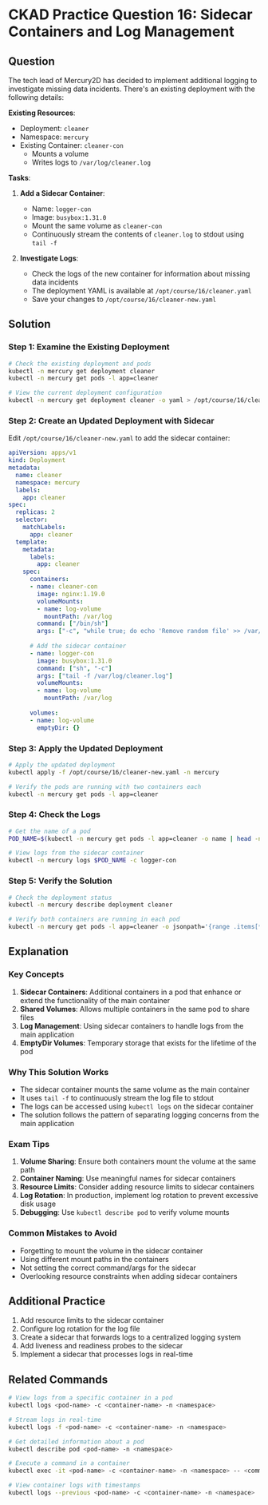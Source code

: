 # CKAD Practice Question 16: Sidecar Containers and Log Management

## Question
The tech lead of Mercury2D has decided to implement additional logging to investigate missing data incidents. There's an existing deployment with the following details:

**Existing Resources**:
- Deployment: `cleaner`
- Namespace: `mercury`
- Existing Container: `cleaner-con`
  - Mounts a volume
  - Writes logs to `/var/log/cleaner.log`

**Tasks**:
1. **Add a Sidecar Container**:
   - Name: `logger-con`
   - Image: `busybox:1.31.0`
   - Mount the same volume as `cleaner-con`
   - Continuously stream the contents of `cleaner.log` to stdout using `tail -f`

2. **Investigate Logs**:
   - Check the logs of the new container for information about missing data incidents
   - The deployment YAML is available at `/opt/course/16/cleaner.yaml`
   - Save your changes to `/opt/course/16/cleaner-new.yaml`

## Solution

### Step 1: Examine the Existing Deployment
```bash
# Check the existing deployment and pods
kubectl -n mercury get deployment cleaner
kubectl -n mercury get pods -l app=cleaner

# View the current deployment configuration
kubectl -n mercury get deployment cleaner -o yaml > /opt/course/16/cleaner.yaml
```

### Step 2: Create an Updated Deployment with Sidecar
Edit `/opt/course/16/cleaner-new.yaml` to add the sidecar container:

```yaml
apiVersion: apps/v1
kind: Deployment
metadata:
  name: cleaner
  namespace: mercury
  labels:
    app: cleaner
spec:
  replicas: 2
  selector:
    matchLabels:
      app: cleaner
  template:
    metadata:
      labels:
        app: cleaner
    spec:
      containers:
      - name: cleaner-con
        image: nginx:1.19.0
        volumeMounts:
        - name: log-volume
          mountPath: /var/log
        command: ["/bin/sh"]
        args: ["-c", "while true; do echo 'Remove random file' >> /var/log/cleaner.log; sleep 5; done"]
      
      # Add the sidecar container
      - name: logger-con
        image: busybox:1.31.0
        command: ["sh", "-c"]
        args: ["tail -f /var/log/cleaner.log"]
        volumeMounts:
        - name: log-volume
          mountPath: /var/log
      
      volumes:
      - name: log-volume
        emptyDir: {}
```

### Step 3: Apply the Updated Deployment
```bash
# Apply the updated deployment
kubectl apply -f /opt/course/16/cleaner-new.yaml -n mercury

# Verify the pods are running with two containers each
kubectl -n mercury get pods -l app=cleaner
```

### Step 4: Check the Logs
```bash
# Get the name of a pod
POD_NAME=$(kubectl -n mercury get pods -l app=cleaner -o name | head -n 1)

# View logs from the sidecar container
kubectl -n mercury logs $POD_NAME -c logger-con
```

### Step 5: Verify the Solution
```bash
# Check the deployment status
kubectl -n mercury describe deployment cleaner

# Verify both containers are running in each pod
kubectl -n mercury get pods -l app=cleaner -o jsonpath='{range .items[*]}{.metadata.name}: {.status.containerStatuses[*].name}{"\n"}{end}'
```

## Explanation

### Key Concepts
1. **Sidecar Containers**: Additional containers in a pod that enhance or extend the functionality of the main container
2. **Shared Volumes**: Allows multiple containers in the same pod to share files
3. **Log Management**: Using sidecar containers to handle logs from the main application
4. **EmptyDir Volumes**: Temporary storage that exists for the lifetime of the pod

### Why This Solution Works
- The sidecar container mounts the same volume as the main container
- It uses `tail -f` to continuously stream the log file to stdout
- The logs can be accessed using `kubectl logs` on the sidecar container
- The solution follows the pattern of separating logging concerns from the main application

### Exam Tips
1. **Volume Sharing**: Ensure both containers mount the volume at the same path
2. **Container Naming**: Use meaningful names for sidecar containers
3. **Resource Limits**: Consider adding resource limits to sidecar containers
4. **Log Rotation**: In production, implement log rotation to prevent excessive disk usage
5. **Debugging**: Use `kubectl describe pod` to verify volume mounts

### Common Mistakes to Avoid
- Forgetting to mount the volume in the sidecar container
- Using different mount paths in the containers
- Not setting the correct command/args for the sidecar
- Overlooking resource constraints when adding sidecar containers

## Additional Practice
1. Add resource limits to the sidecar container
2. Configure log rotation for the log file
3. Create a sidecar that forwards logs to a centralized logging system
4. Add liveness and readiness probes to the sidecar
5. Implement a sidecar that processes logs in real-time

## Related Commands
```bash
# View logs from a specific container in a pod
kubectl logs <pod-name> -c <container-name> -n <namespace>

# Stream logs in real-time
kubectl logs -f <pod-name> -c <container-name> -n <namespace>

# Get detailed information about a pod
kubectl describe pod <pod-name> -n <namespace>

# Execute a command in a container
kubectl exec -it <pod-name> -c <container-name> -n <namespace> -- <command>

# View container logs with timestamps
kubectl logs --previous <pod-name> -c <container-name> -n <namespace>
```
